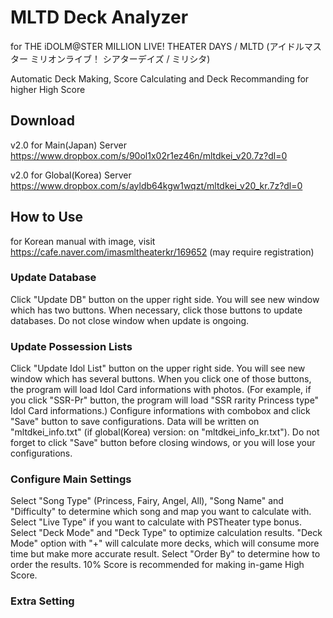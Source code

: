 # MLTD Deck Analyzer

for THE iDOLM@STER MILLION LIVE! THEATER DAYS / MLTD (アイドルマスター ミリオンライブ！ シアターデイズ / ミリシタ)

Automatic Deck Making, Score Calculating and Deck Recommanding for higher High Score

## Download

v2.0 for Main(Japan) Server
https://www.dropbox.com/s/90ol1x02r1ez46n/mltdkei_v20.7z?dl=0

v2.0 for Global(Korea) Server
https://www.dropbox.com/s/ayldb64kgw1wqzt/mltdkei_v20_kr.7z?dl=0

## How to Use

for Korean manual with image, visit https://cafe.naver.com/imasmltheaterkr/169652 (may require registration)

### Update Database

Click "Update DB" button on the upper right side. You will see new window which has two buttons. When necessary, click those buttons to update databases. Do not close window when update is ongoing.

### Update Possession Lists

Click "Update Idol List" button on the upper right side. You will see new window which has several buttons. When you click one of those buttons, the program will load Idol Card informations with photos. (For example, if you click "SSR-Pr" button, the program will load "SSR rarity Princess type" Idol Card informations.) Configure informations with combobox and click "Save" button to save configurations. Data will be written on "mltdkei_info.txt" (if global(Korea) version: on "mltdkei_info_kr.txt"). Do not forget to click "Save" button before closing windows, or you will lose your configurations.

### Configure Main Settings

Select "Song Type" (Princess, Fairy, Angel, All), "Song Name" and "Difficulty" to determine which song and map you want to calculate with.
Select "Live Type" if you want to calculate with PSTheater type bonus.
Select "Deck Mode" and "Deck Type" to optimize calculation results.
"Deck Mode" option with "+" will calculate more decks, which will consume more time but make more accurate result.
Select "Order By" to determine how to order the results. 10% Score is recommended for making in-game High Score.

### Extra Setting
